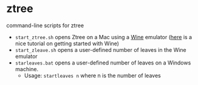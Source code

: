 # ztree
command-line scripts for ztree

* `start_ztree.sh` opens Ztree on a Mac using a [Wine](https://www.winehq.org/) emulator ([here](https://www.davidbaumgold.com/tutorials/wine-mac/) is a nice tutorial on getting started with Wine)
* `start_zleave.sh` opens a user-defined number of leaves in the Wine emulator
* `starleaves.bat` opens a user-defined number of leaves on a Windows machine. 
  * Usage: `startleaves n` where n is the number of leaves
